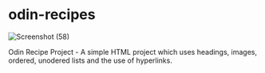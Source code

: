 # odin-recipes
![Screenshot (58)](https://user-images.githubusercontent.com/112751318/188402587-8c87569d-bc7a-415d-b779-1a8b234a66e9.png)

Odin Recipe Project - A simple HTML project which uses headings, images, ordered, unodered lists and the use of hyperlinks.
